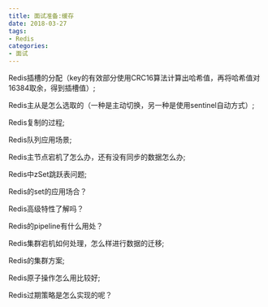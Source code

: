 ```yaml
---
title: 面试准备:缓存
date: 2018-03-27
tags:
- Redis
categories:
- 面试
---
```


<!-- TOC -->


<!-- /TOC -->


Redis插槽的分配（key的有效部分使用CRC16算法计算出哈希值，再将哈希值对16384取余，得到插槽值）;

Redis主从是怎么选取的（一种是主动切换，另一种是使用sentinel自动方式）;

Redis复制的过程;

Redis队列应用场景;

Redis主节点宕机了怎么办，还有没有同步的数据怎么办;

Redis中zSet跳跃表问题;

Redis的set的应用场合？

Redis高级特性了解吗？

Redis的pipeline有什么用处？

Redis集群宕机如何处理，怎么样进行数据的迁移;

Redis的集群方案;

Redis原子操作怎么用比较好;

Redis过期策略是怎么实现的呢？